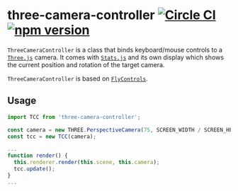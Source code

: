 # three-camera-controller [![Circle CI](https://circleci.com/gh/andrewscwei/three-camera-controller/tree/master.svg?style=svg)](https://circleci.com/gh/andrewscwei/three-camera-controller/tree/master) [![npm version](https://badge.fury.io/js/three-camera-controller.svg)](https://badge.fury.io/js/three-camera-controller)

`ThreeCameraController` is a class that binds keyboard/mouse controls to a [`Three.js`](http://threejs.org/) camera. It comes with [`Stats.js`](https://www.npmjs.com/package/stats.js) and its own display which shows the current position and rotation of the target camera. 

`ThreeCameraController` is based on [`FlyControls`](https://github.com/mrdoob/three.js/blob/master/examples/misc_controls_fly.html).

## Usage

```js
import TCC from 'three-camera-controller';

const camera = new THREE.PerspectiveCamera(75, SCREEN_WIDTH / SCREEN_HEIGHT, 1, 10000);
const tcc = new TCC(camera);

...
function render() {
  this.renderer.render(this.scene, this.camera);
  tcc.update();
}
...
```

